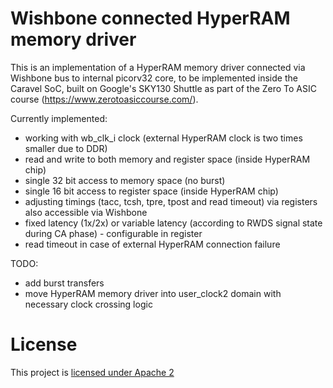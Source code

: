 # Wishbone connected HyperRAM memory driver

This is an implementation of a HyperRAM memory driver connected via Wishbone bus to internal picorv32 core, to be implemented inside the Caravel SoC, built on Google's SKY130 Shuttle as part of the Zero To ASIC course (https://www.zerotoasiccourse.com/).

Currently implemented:
- working with wb_clk_i clock (external HyperRAM clock is two times smaller due to DDR)
- read and write to both memory and register space (inside HyperRAM chip)
- single 32 bit access to memory space (no burst)
- single 16 bit access to register space (inside HyperRAM chip)
- adjusting timings (tacc, tcsh, tpre, tpost and read timeout) via registers also accessible via Wishbone
- fixed latency (1x/2x) or variable latency (according to RWDS signal state during CA phase) - configurable in register
- read timeout in case of external HyperRAM connection failure

TODO:
- add burst transfers
- move HyperRAM memory driver into user_clock2 domain with necessary clock crossing logic

# License

This project is [licensed under Apache 2](LICENSE)
